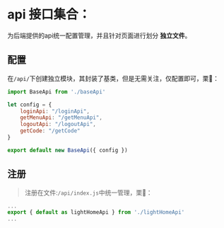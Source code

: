 # api 接口集合：

为后端提供的api统一配置管理，并且针对页面进行划分 __独立文件__。

## 配置

在`/api/`下创建独立模块，其封装了基类，但是无需关注，仅配置即可，栗🌰：

```js
import BaseApi from './baseApi'

let config = {
    loginApi: "/loginApi",
    getMenuApi: "/getMenuApi",
    logoutApi: "/logoutApi",
    getCode: "/getCode"
}

export default new BaseApi({ config })

```

## 注册

> 注册在文件:`/api/index.js`中统一管理，栗🌰：

```js
...
export { default as lightHomeApi } from './lightHomeApi'
...

```
